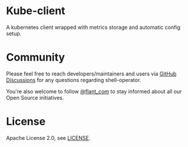 # Kube-client

A kubernetes client wrapped with metrics storage and automatic config setup.

# Community

Please feel free to reach developers/maintainers and users
via [GitHub Discussions](https://github.com/flant/shell-operator/discussions) for any questions regarding
shell-operator.

You're also welcome to follow [@flant_com](https://twitter.com/flant_com) to stay informed about all our Open Source
initiatives.

# License

Apache License 2.0, see [LICENSE](LICENSE).
